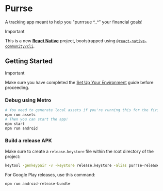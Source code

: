 # Purrse

A tracking app meant to help you "purrrsue ^..^" your financial goals!

> [!IMPORTANT]
> This is a new [**React Native**](https://reactnative.dev) project,
> bootstrapped using [`@react-native-community/cli`](https://github.com/react-native-community/cli).

## Getting Started

> [!IMPORTANT]
> Make sure you have completed the [Set Up Your Environment](https://reactnative.dev/docs/set-up-your-environment) guide before proceeding.

### Debug using Metro

```sh
# You need to generate local assets if you're running this for the first time!
npm run assets
# Then you can start the app!
npm start
npm run android
```

### Build a release APK

Make sure to create a `release.keystore` file within the root directory of the project:

```sh
keytool -genkeypair -v -keystore release.keystore -alias purrse-release-key -keyalg RSA -keysize 2048 -validity 10000
```

For Google Play releases, use this command:

```sh
npm run android-release-bundle
```
